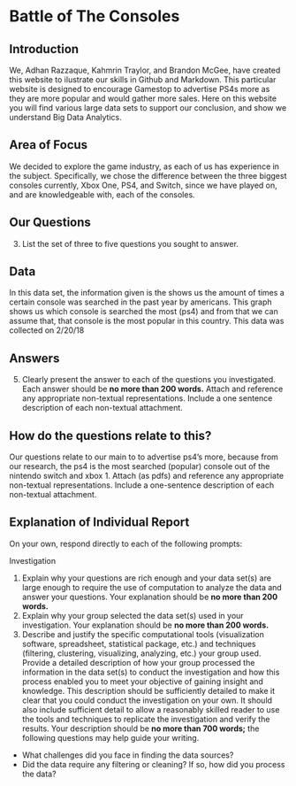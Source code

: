 # **Battle of The Consoles**
## **Introduction**
We, Adhan Razzaque, Kahmrin Traylor, and Brandon McGee, have created this website to ilustrate our skills in Github and Markdown. This particular website is designed to encourage Gamestop to advertise PS4s more as they are more popular and would gather more sales. Here on this website you will find various large data sets to support our conclusion, and show we understand Big Data Analytics.

## **Area of Focus**
We decided to explore the game industry, as each of us has experience in the subject. Specifically, we chose the difference between the three biggest consoles currently, Xbox One, PS4, and Switch, since we have played on, and are knowledgeable with, each of the consoles. 

## **Our Questions**
3.	List the set of three to five questions you sought to answer. 

## **Data**

<script type="text/javascript" src="https://ssl.gstatic.com/trends_nrtr/1308_RC02/embed_loader.js"></script> <script type="text/javascript"> trends.embed.renderExploreWidget("TIMESERIES", {"comparisonItem":[{"keyword":"xbox one","geo":"US","time":"today 12-m"},{"keyword":"ps4","geo":"US","time":"today 12-m"},{"keyword":"/m/0130pygf","geo":"US","time":"today 12-m"}],"category":0,"property":""}, {"exploreQuery":"geo=US&q=xbox%20one,ps4,%2Fm%2F0130pygf&date=today 12-m,today 12-m,today 12-m","guestPath":"https://trends.google.com:443/trends/embed/"}); </script>


In this data set, the information given is the shows us the amount of times a certain console was searched in the past year by americans. This graph shows us which console is searched the most (ps4) and from that we can assume that, that console is the most popular in this country. This data was collected on 2/20/18
## **Answers**
5.	Clearly present the answer to each of the questions you investigated. Each answer should be **no more than 200 words.** Attach and reference any appropriate non-textual representations. Include a one sentence description of each non-textual attachment. 

## **How do the questions relate to this?**
Our questions relate to our main to to advertise ps4’s more, because from our research, the ps4 is the most searched (popular) console out of the nintendo switch and xbox 1. Attach (as pdfs) and reference any appropriate non-textual representations. Include a one-sentence description of each non-textual attachment.

## Explanation of Individual Report
On your own, respond directly to each of the following prompts: 

Investigation
1.	Explain why your questions are rich enough and your data set(s) are large enough to require the use of computation to analyze the data and answer your questions. Your explanation should be **no more than 200 words.** 
2.	Explain why your group selected the data set(s) used in your investigation. Your explanation should be **no more than 200 words.** 
3.	Describe and justify the specific computational tools (visualization software, spreadsheet, statistical package, etc.) and techniques (filtering, clustering, visualizing, analyzing, etc.) your group used. Provide a detailed description of how your group processed the information in the data set(s) to conduct the investigation and how this process enabled you to meet your objective of gaining insight and knowledge. This description should be sufficiently detailed to make it clear that you could conduct the investigation on your own. It should also include sufficient detail to allow a reasonably skilled reader to use the tools and techniques to replicate the investigation and verify the results. Your description should be **no more than 700 words;** the following questions may help guide your writing. 
  - What challenges did you face in finding the data sources?
  - Did the data require any filtering or cleaning? If so, how did you process the data?
